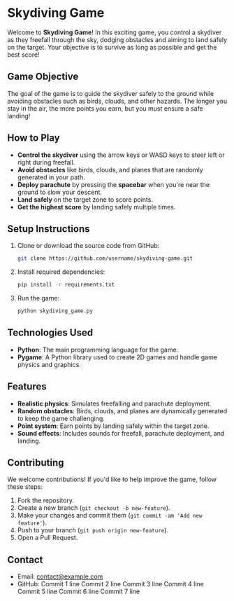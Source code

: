 # Skydiving Game

Welcome to **Skydiving Game**! In this exciting game, you control a skydiver as they freefall through the sky, dodging obstacles and aiming to land safely on the target. Your objective is to survive as long as possible and get the best score!

## Game Objective

The goal of the game is to guide the skydiver safely to the ground while avoiding obstacles such as birds, clouds, and other hazards. The longer you stay in the air, the more points you earn, but you must ensure a safe landing!

## How to Play

- **Control the skydiver** using the arrow keys or WASD keys to steer left or right during freefall.
- **Avoid obstacles** like birds, clouds, and planes that are randomly generated in your path.
- **Deploy parachute** by pressing the **spacebar** when you're near the ground to slow your descent.
- **Land safely** on the target zone to score points.
- **Get the highest score** by landing safely multiple times.

## Setup Instructions

1. Clone or download the source code from GitHub:
    ```bash
    git clone https://github.com/username/skydiving-game.git
    ```
2. Install required dependencies:
    ```bash
    pip install -r requirements.txt
    ```
3. Run the game:
    ```bash
    python skydiving_game.py
    ```

## Technologies Used

- **Python**: The main programming language for the game.
- **Pygame**: A Python library used to create 2D games and handle game physics and graphics.

## Features

- **Realistic physics**: Simulates freefalling and parachute deployment.
- **Random obstacles**: Birds, clouds, and planes are dynamically generated to keep the game challenging.
- **Point system**: Earn points by landing safely within the target zone.
- **Sound effects**: Includes sounds for freefall, parachute deployment, and landing.

## Contributing

We welcome contributions! If you'd like to help improve the game, follow these steps:

1. Fork the repository.
2. Create a new branch (`git checkout -b new-feature`).
3. Make your changes and commit them (`git commit -am 'Add new feature'`).
4. Push to your branch (`git push origin new-feature`).
5. Open a Pull Request.

## Contact

- Email: contact@example.com
- GitHub:
Commit 1 line
Commit 2 line
Commit 3 line
Commit 4 line
Commit 5 line
Commit 6 line
Commit 7 line
